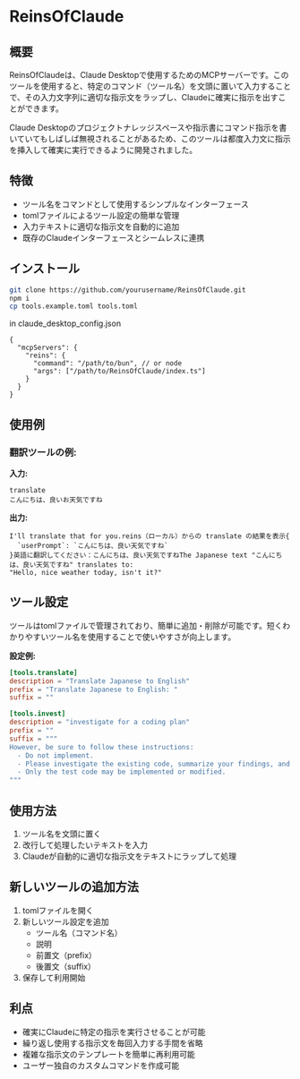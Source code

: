 # ReinsOfClaude

## 概要
ReinsOfClaudeは、Claude Desktopで使用するためのMCPサーバーです。このツールを使用すると、特定のコマンド（ツール名）を文頭に置いて入力することで、その入力文字列に適切な指示文をラップし、Claudeに確実に指示を出すことができます。

Claude Desktopのプロジェクトナレッジスペースや指示書にコマンド指示を書いていてもしばしば無視されることがあるため、このツールは都度入力文に指示を挿入して確実に実行できるように開発されました。

## 特徴
- ツール名をコマンドとして使用するシンプルなインターフェース
- tomlファイルによるツール設定の簡単な管理
- 入力テキストに適切な指示文を自動的に追加
- 既存のClaudeインターフェースとシームレスに連携

## インストール
```bash
git clone https://github.com/yourusername/ReinsOfClaude.git
npm i
cp tools.example.toml tools.toml
```

in claude_desktop_config.json
```jsonc
{
  "mcpServers": {
    "reins": {
      "command": "/path/to/bun", // or node
      "args": ["/path/to/ReinsOfClaude/index.ts"]
    }
  }
}
```

## 使用例

### 翻訳ツールの例:

**入力:**
```
translate
こんにちは、良いお天気ですね
```

**出力:**
```
I'll translate that for you.reins（ローカル）からの translate の結果を表示{
  `userPrompt`: `こんにちは、良い天気ですね`
}英語に翻訳してください：こんにちは、良い天気ですねThe Japanese text "こんにちは、良い天気ですね" translates to:
"Hello, nice weather today, isn't it?"
```

## ツール設定

ツールはtomlファイルで管理されており、簡単に追加・削除が可能です。短くわかりやすいツール名を使用することで使いやすさが向上します。

**設定例:**
```toml
[tools.translate]
description = "Translate Japanese to English"
prefix = "Translate Japanese to English: "
suffix = ""

[tools.invest]
description = "investigate for a coding plan"
prefix = ""
suffix = """
However, be sure to follow these instructions: 
  - Do not implement.
  - Please investigate the existing code, summarize your findings, and make a plan for what follows.
  - Only the test code may be implemented or modified.
"""
```

## 使用方法
1. ツール名を文頭に置く
2. 改行して処理したいテキストを入力
3. Claudeが自動的に適切な指示文をテキストにラップして処理

## 新しいツールの追加方法
1. tomlファイルを開く
2. 新しいツール設定を追加
   - ツール名（コマンド名）
   - 説明
   - 前置文（prefix）
   - 後置文（suffix）
3. 保存して利用開始

## 利点
- 確実にClaudeに特定の指示を実行させることが可能
- 繰り返し使用する指示文を毎回入力する手間を省略
- 複雑な指示文のテンプレートを簡単に再利用可能
- ユーザー独自のカスタムコマンドを作成可能

